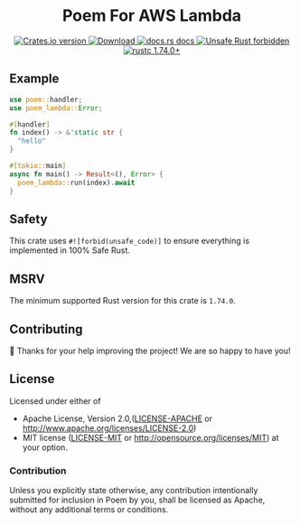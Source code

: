 <h1 align="center">Poem For AWS Lambda</h1>

<div align="center">
  <!-- Crates version -->
  <a href="https://crates.io/crates/poem-lambda">
    <img src="https://img.shields.io/crates/v/poem-lambda.svg?style=flat-square"
    alt="Crates.io version" />
  </a>
  <!-- Downloads -->
  <a href="https://crates.io/crates/poem-lambda">
    <img src="https://img.shields.io/crates/d/poem-lambda.svg?style=flat-square"
      alt="Download" />
  </a>
  <!-- docs.rs docs -->
  <a href="https://docs.rs/poem-lambda">
    <img src="https://img.shields.io/badge/docs-latest-blue.svg?style=flat-square"
      alt="docs.rs docs" />
  </a>
  <a href="https://github.com/rust-secure-code/safety-dance/">
    <img src="https://img.shields.io/badge/unsafe-forbidden-success.svg?style=flat-square"
      alt="Unsafe Rust forbidden" />
  </a>
  <a href="https://blog.rust-lang.org/2022/09/22/Rust-1.74.0.html">
    <img src="https://img.shields.io/badge/rustc-1.74.0+-ab6000.svg"
      alt="rustc 1.74.0+" />
  </a>
</div>

## Example

```rust
use poem::handler;
use poem_lambda::Error;

#[handler]
fn index() -> &'static str {
  "hello"
}

#[tokio::main]
async fn main() -> Result<(), Error> {
  poem_lambda::run(index).await
}
```

## Safety

This crate uses `#![forbid(unsafe_code)]` to ensure everything is implemented in 100% Safe Rust.

## MSRV

The minimum supported Rust version for this crate is `1.74.0`.

## Contributing

:balloon: Thanks for your help improving the project! We are so happy to have you!


## License

Licensed under either of

* Apache License, Version 2.0,([LICENSE-APACHE](./LICENSE-APACHE) or http://www.apache.org/licenses/LICENSE-2.0)
* MIT license ([LICENSE-MIT](./LICENSE-MIT) or http://opensource.org/licenses/MIT)
  at your option.

### Contribution

Unless you explicitly state otherwise, any contribution intentionally submitted for inclusion in Poem by you, shall be licensed as Apache, without any additional terms or conditions.
